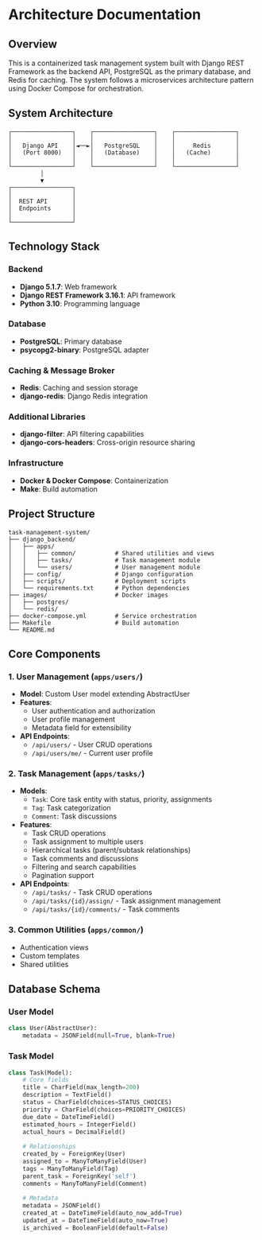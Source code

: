 # Architecture Documentation

## Overview

This is a containerized task management system built with Django REST Framework as the backend API, PostgreSQL as the primary database, and Redis for caching. The system follows a microservices architecture pattern using Docker Compose for orchestration.

## System Architecture

```
┌─────────────────┐    ┌─────────────────┐    ┌─────────────────┐
│                 │    │                 │    │                 │
│   Django API    │◄──►│   PostgreSQL    │    │     Redis       │
│   (Port 8000)   │    │   (Database)    │    │   (Cache)       │
│                 │    │                 │    │                 │
└─────────────────┘    └─────────────────┘    └─────────────────┘
         │
         ▼
┌─────────────────┐
│                 │
│  REST API       │
│  Endpoints      │
│                 │
└─────────────────┘
```

## Technology Stack

### Backend
- **Django 5.1.7**: Web framework
- **Django REST Framework 3.16.1**: API framework
- **Python 3.10**: Programming language

### Database
- **PostgreSQL**: Primary database
- **psycopg2-binary**: PostgreSQL adapter

### Caching & Message Broker
- **Redis**: Caching and session storage
- **django-redis**: Django Redis integration

### Additional Libraries
- **django-filter**: API filtering capabilities
- **django-cors-headers**: Cross-origin resource sharing

### Infrastructure
- **Docker & Docker Compose**: Containerization
- **Make**: Build automation

## Project Structure

```
task-management-system/
├── django_backend/
│   ├── apps/
│   │   ├── common/           # Shared utilities and views
│   │   ├── tasks/            # Task management module
│   │   └── users/            # User management module
│   ├── config/               # Django configuration
│   ├── scripts/              # Deployment scripts
│   └── requirements.txt      # Python dependencies
├── images/                   # Docker images
│   ├── postgres/
│   └── redis/
├── docker-compose.yml        # Service orchestration
├── Makefile                  # Build automation
└── README.md
```

## Core Components

### 1. User Management (`apps/users/`)
- **Model**: Custom User model extending AbstractUser
- **Features**: 
  - User authentication and authorization
  - User profile management
  - Metadata field for extensibility
- **API Endpoints**: 
  - `/api/users/` - User CRUD operations
  - `/api/users/me/` - Current user profile

### 2. Task Management (`apps/tasks/`)
- **Models**:
  - `Task`: Core task entity with status, priority, assignments
  - `Tag`: Task categorization
  - `Comment`: Task discussions
- **Features**:
  - Task CRUD operations
  - Task assignment to multiple users
  - Hierarchical tasks (parent/subtask relationships)
  - Task comments and discussions
  - Filtering and search capabilities
  - Pagination support
- **API Endpoints**:
  - `/api/tasks/` - Task CRUD operations
  - `/api/tasks/{id}/assign/` - Task assignment management
  - `/api/tasks/{id}/comments/` - Task comments

### 3. Common Utilities (`apps/common/`)
- Authentication views
- Custom templates
- Shared utilities

## Database Schema

### User Model
```python
class User(AbstractUser):
    metadata = JSONField(null=True, blank=True)
```

### Task Model
```python
class Task(Model):
    # Core fields
    title = CharField(max_length=200)
    description = TextField()
    status = CharField(choices=STATUS_CHOICES)
    priority = CharField(choices=PRIORITY_CHOICES)
    due_date = DateTimeField()
    estimated_hours = IntegerField()
    actual_hours = DecimalField()
    
    # Relationships
    created_by = ForeignKey(User)
    assigned_to = ManyToManyField(User)
    tags = ManyToManyField(Tag)
    parent_task = ForeignKey('self')
    comments = ManyToManyField(Comment)
    
    # Metadata
    metadata = JSONField()
    created_at = DateTimeField(auto_now_add=True)
    updated_at = DateTimeField(auto_now=True)
    is_archived = BooleanField(default=False)
```